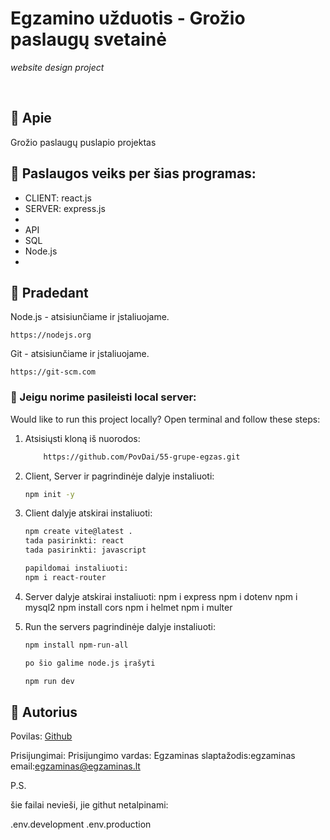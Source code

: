 # Egzamino užduotis - Grožio paslaugų svetainė

_website design project_

<br>

## 🌟 Apie

Grožio paslaugų puslapio projektas

## 🎯 Paslaugos veiks per šias programas:

-   CLIENT: react.js
-   SERVER: express.js
-   
-   API
-   SQL
-   Node.js
-   

## 🧰 Pradedant

Node.js - atsisiunčiame ir įstaliuojame.

```
https://nodejs.org
```

Git  - atsisiunčiame ir įstaliuojame.

```
https://git-scm.com
```

### 🏃 Jeigu norime pasileisti local server:

Would like to run this project locally? Open terminal and follow these steps:

1. Atsisiųsti kloną iš nuorodos: 
    ```sh
        https://github.com/PovDai/55-grupe-egzas.git
    ```
2. Client, Server ir pagrindinėje dalyje instaliuoti: 
    ```sh
    npm init -y 
    ```
3. Client dalyje atskirai instaliuoti: 
    ```sh
    npm create vite@latest .
    tada pasirinkti: react 
    tada pasirinkti: javascript

    papildomai instaliuoti: 
    npm i react-router

4. Server dalyje atskirai instaliuoti:
   npm i express 
    npm i dotenv
    npm i mysql2
    npm install cors
    npm i helmet
    npm i multer

5. Run the servers pagrindinėje dalyje instaliuoti:
    ```sh
    npm install npm-run-all

    po šio galime node.js įrašyti 

    npm run dev 


## 🎅 Autorius

Povilas: [Github](https://github.com/PovDai)

Prisijungimai: 
Prisijungimo vardas: Egzaminas 
slaptažodis:egzaminas 
email:egzaminas@egzaminas.lt

P.S. 

šie failai nevieši, jie githut netalpinami:

.env.development 
.env.production 

